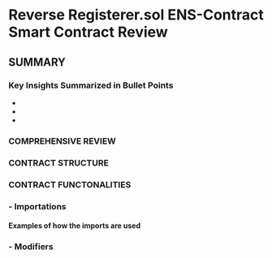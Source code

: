 # Reverse Registerer.sol ENS-Contract Smart Contract Review
## SUMMARY
### Key Insights Summarized in Bullet Points
*
*
*
### COMPREHENSIVE REVIEW
### CONTRACT STRUCTURE
### CONTRACT FUNCTONALITIES

### - Importations
#### Examples of how the imports are used
### - Modifiers